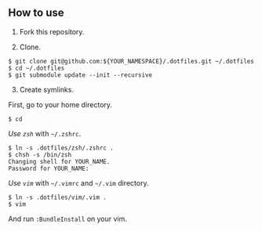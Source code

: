 ## How to use

1. Fork this repository.

2. Clone.

```shellsession
$ git clone git@github.com:${YOUR_NAMESPACE}/.dotfiles.git ~/.dotfiles
$ cd ~/.dotfiles
$ git submodule update --init --recursive
```

3. Create symlinks.

First, go to your home directory.

```shellsession
$ cd
```

*Use `zsh`* with `~/.zshrc`.

```shellsession
$ ln -s .dotfiles/zsh/.zshrc .
$ chsh -s /bin/zsh
Changing shell for YOUR_NAME.
Password for YOUR_NAME: 
```

*Use `vim`* with `~/.vimrc` and `~/.vim` directory.

```shellsession
$ ln -s .dotfiles/vim/.vim .
$ vim
```

And run `:BundleInstall` on your vim.
